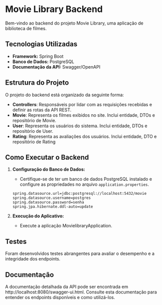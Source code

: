 # Movie Library Backend

Bem-vindo ao backend do projeto Movie Library, uma aplicação de biblioteca de filmes.

## Tecnologias Utilizadas

- **Framework:** Spring Boot
- **Banco de Dados:** PostgreSQL
- **Documentação da API:** Swagger/OpenAPI

## Estrutura do Projeto

O projeto do backend está organizado da seguinte forma:

- **Controllers**: Responsáveis por lidar com as requisições recebidas e definir as rotas da API REST.
- **Movie**: Representa os filmes exibidos no site. Inclui entidade, DTOs e repositório de Movie.
- **User**: Representa os usuários do sistema. Inclui entidade, DTOs e repositório de User.
- **Rating**: Representa as avaliações dos usuários. Inclui entidade, DTO e repositório de Rating

## Como Executar o Backend

1. **Configuração do Banco de Dados:**
   - Certifique-se de ter um banco de dados PostgreSQL instalado e configure as propriedades no arquivo `application.properties`.
    ```properties
    spring.datasource.url=jdbc:postgresql://localhost:5432/movie
    spring.datasource.username=postgres 
    spring.datasource.password=senha  
    spring.jpa.hibernate.ddl-auto=update
    ```

2. **Execução do Aplicativo:**
   - Execute a aplicação MovielibraryApplication.

## Testes

Foram desenvolvidos testes abrangentes para avaliar o desempenho e a integridade dos endpoints.

## Documentação

A documentação detalhada da API pode ser encontrada em http://localhost:8080/swagger-ui.html. Consulte esta documentação para entender os endpoints disponíveis e como utilizá-los.

